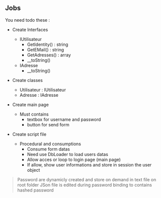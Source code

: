 ## Jobs
You need todo these :
 - Create Interfaces
   - IUtilisateur
     - GetIdentity() : string
     - GetEMail() : string
     - GetAdresses() : array
     - __toString()
    - IAdresse
      - __toString()

 - Create classes
   - Utilisateur : IUtilisateur
   - Adresse : IAdresse

 - Create main page
   - Must contains
     - textbox for username and password
     - button for send form

 - Create script file
   - Procedural and consumptions
     - Consume form datas
     - Need use DbLoader to load users datas
     - Allow acces or loop to login page (main page)
     - If allow, show user informations and store in session the user object

> Password are dynamicly created and store on demand in text file on root folder
> JSon file is edited during password binding to contains hashed password
